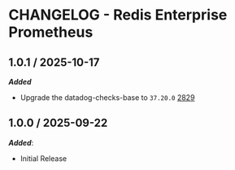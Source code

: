 # CHANGELOG - Redis Enterprise Prometheus

## 1.0.1 / 2025-10-17

***Added***

* Upgrade the datadog-checks-base to `37.20.0` [2829](@https://github.com/DataDog/integrations-extras/pull/2829)

## 1.0.0 / 2025-09-22

***Added***:

* Initial Release

